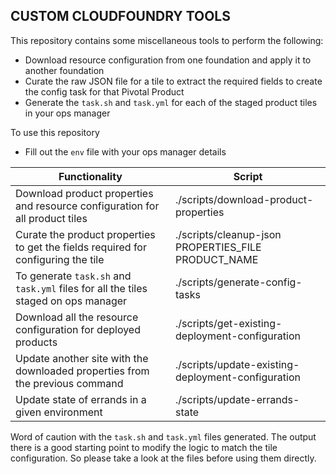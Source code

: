 CUSTOM CLOUDFOUNDRY TOOLS
---

This repository contains some miscellaneous tools to perform the following:

* Download resource configuration from one foundation and apply it to another foundation
* Curate the raw JSON file for a tile to extract the required fields to create the config task for that Pivotal Product
* Generate the `task.sh` and `task.yml` for each of the staged product tiles in your ops manager

To use this repository
* Fill out the `env` file with your ops manager details

| Functionality | Script |
| --- | --- |
| Download product properties and resource configuration for all product tiles | ./scripts/download-product-properties
| Curate the product properties to get the fields required for configuring the tile | ./scripts/cleanup-json PROPERTIES_FILE PRODUCT_NAME
| To generate `task.sh` and `task.yml` files for all the tiles staged on ops manager | ./scripts/generate-config-tasks
| Download all the resource configuration for deployed products | ./scripts/get-existing-deployment-configuration
| Update another site with the downloaded properties from the previous command | ./scripts/update-existing-deployment-configuration
| Update state of errands in a given environment | ./scripts/update-errands-state


Word of caution with the `task.sh` and `task.yml` files generated. The output there is a good starting point to modify the logic to match the tile configuration. So please take a look at the files before using them directly.
